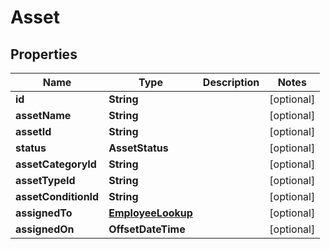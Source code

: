 

# Asset


## Properties

| Name | Type | Description | Notes |
|------------ | ------------- | ------------- | -------------|
|**id** | **String** |  |  [optional] |
|**assetName** | **String** |  |  [optional] |
|**assetId** | **String** |  |  [optional] |
|**status** | **AssetStatus** |  |  [optional] |
|**assetCategoryId** | **String** |  |  [optional] |
|**assetTypeId** | **String** |  |  [optional] |
|**assetConditionId** | **String** |  |  [optional] |
|**assignedTo** | [**EmployeeLookup**](EmployeeLookup.md) |  |  [optional] |
|**assignedOn** | **OffsetDateTime** |  |  [optional] |



